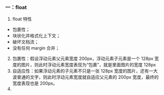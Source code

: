 ### 一：float

1. float 特性

- 包裹性；
- 块状化并格式化上下文；
- 破坏文档流；
- 没有任何 margin 合并；

2. 包裹性：假设浮动元素父元素宽度 200px，浮动元素子元素是一个 128px 宽度的图片，则此时浮动元素宽度表现为“包裹”，就是里面图片的宽度 128px
3. 自适应性：如果浮动元素的子元素不只是一张 128px 宽度的图片，还有一大波普通的文字，则此时浮动元素宽度就自适应父元素的 200px 宽度，最终的宽度表现也是 200px。
4.
